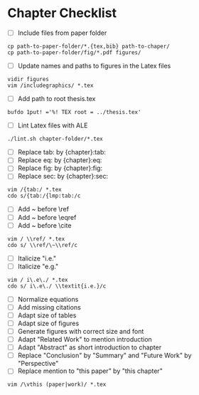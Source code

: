 # Chapter Checklist

- [ ] Include files from paper folder

```bash=sh
cp path-to-paper-folder/*.{tex,bib} path-to-chaper/
cp path-to-paper-folder/fig/*.pdf figures/
```

- [ ] Update names and paths to figures in the Latex files

```
vidir figures
vim /includegraphics/ *.tex
```

- [ ] Add path to root thesis.tex

```vim
bufdo 1put! ='%! TEX root = ../thesis.tex'
```

- [ ] Lint Latex files with ALE

```bash=sh
./lint.sh chapter-folder/*.tex
```

- [ ] Replace tab: by {chapter}:tab:
- [ ] Replace eq: by {chapter}:eq:
- [ ] Replace fig: by {chapter}:fig:
- [ ] Replace sec: by {chapter}:sec:

```vim
vim /{tab:/ *.tex
cdo s/{tab:/{lmp:tab:/c
```

- [ ] Add ~ before \ref
- [ ] Add ~ before \eqref
- [ ] Add ~ before \cite

```vim
vim / \\ref/ *.tex
cdo s/ \\ref/\~\\ref/c
```

- [ ] Italicize "i.e."
- [ ] Italicize "e.g."

```vim
vim / i\.e\./ *.tex
cdo s/ i\.e\./ \\textit{i.e.}/c
```

- [ ] Normalize equations
- [ ] Add missing citations
- [ ] Adapt size of tables
- [ ] Adapt size of figures
- [ ] Generate figures with correct size and font
- [ ] Adapt "Related Work" to mention introduction
- [ ] Adapt "Abstract" as short introduction to chapter
- [ ] Replace "Conclusion" by "Summary" and "Future Work" by "Perspective"
- [ ] Replace mention to "this paper" by "this chapter"

```vim
vim /\vthis (paper|work)/ *.tex
```
